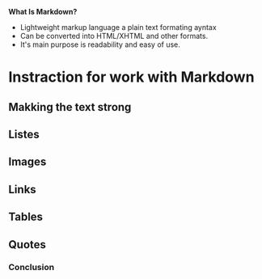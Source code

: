 __What Is Markdown?__

* Lightweight markup language a plain text formating ayntax
* Can be converted into HTML/XHTML and other formats.
* It's main purpose is readability and easy of use.

# Instraction for work with Markdown

## Makking the text strong 

## Listes 

## Images

## Links

## Tables 

## Quotes 

### Conclusion
 